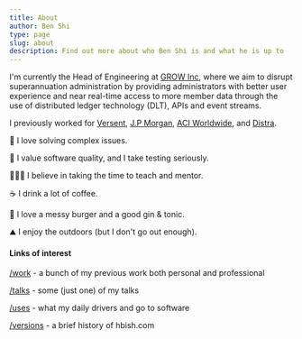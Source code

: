 ```yaml
---
title: About
author: Ben Shi
type: page
slug: about
description: Find out more about who Ben Shi is and what he is up to
---
```


I'm currently the Head of Engineering at
[GROW Inc](https://www.growsuper.com/), where we aim to disrupt superannuation administration by providing administrators with better user
experience and near real-time access to more member data through the use of distributed ledger technology (DLT), APIs and event streams.

I previously worked for
[Versent](https://versent.com.au),
[J.P Morgan](https://www.jpmorgan.com/pages/jpmorgan),
[ACI Worldwide](https://www.aciworldwide.com/), and
[Distra](https://www.crunchbase.com/company/distra).

🧐 I love solving complex issues.

🧪 I value software quality, and I take testing seriously.

👨🏻‍🏫 I believe in taking the time to teach and mentor.

☕️ I drink a lot of coffee.

🍔 I love a messy burger and a good gin & tonic.

⛰ I enjoy the outdoors (but I don't go out enough).

#### Links of interest

[/work](/work) - a bunch of my previous work both personal and professional

[/talks](/talks) - some (just one) of my talks

[/uses](/uses) - what my daily drivers and go to software

[/versions](/versions) - a brief history of hbish.com
